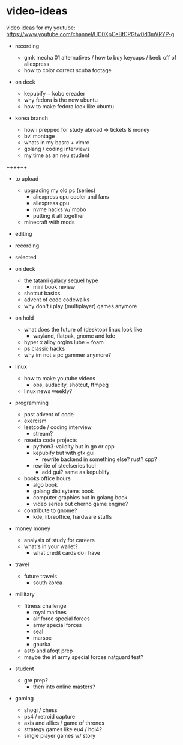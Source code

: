 # video-ideas
video ideas for my youtube: https://www.youtube.com/channel/UC0XpCeBtCPGtw0d3mVRYP-g

- recording
    - gmk mecha 01 alternatives / how to buy keycaps / keeb off of aliexpress
    - how to color correct scuba footage

- on deck
    - kepubify + kobo ereader
    - why fedora is the new ubuntu
    - how to make fedora look like ubuntu

- korea branch
    - how i prepped for study abroad => tickets & money
    - bvi montage
    - whats in my basrc + vimrc
    - golang / coding interviews
    - my time as an neu student


++++++

- to upload
    - upgrading my old pc (series)
        - aliexpress cpu cooler and fans
        - aliexpress gpu
        - nvme hacks w/ mobo
        - putting it all together
    - minecraft with mods

- editing

- recording

- selected

- on deck
    - the tatami galaxy sequel hype
        - mini book review
    - shotcut basics
    - advent of code codewalks
    - why don't i play (multiplayer) games anymore

- on hold
    - what does the future of (desktop) linux look like
        - wayland, flatpak, gnome and kde
    - hyper x alloy orgins lube + foam
    - ps classic hacks
    - why im not a pc gammer anymore?

- linux
    - how to make youtube videos
        - obs, audacity, shotcut, ffmpeg
    - linux news weekly?

- programming
    - past advent of code
    - exercism
    - leetcode / coding interview
        - stream?
    - rosetta code projects
        - python3-validity but in go or cpp
        - kepubify but with gtk gui
            - rewrite backend in something else? rust? cpp?
        - rewrite of steelseries tool
            - add gui? same as kepublify
    - books office hours
        - algo book
        - golang dist sytems book
        - computer graphics but in golang book
        - video series but cherno game engine?
    - contribute to gnome?
        - kde, libreoffice, hardware stuffs

- money money
    - analysis of study for careers
    - what's in your wallet?
        - what credit cards do i have

- travel
    - future travels
        - south korea

- millitary
    - fitness challenge
        - royal marines
        - air force special forces
        - army special forces
        - seal
        - marsoc
        - ghurka
    - astb and afoqt prep
    - maybe the irl army special forces natguard test?

- student
    - gre prep?
        - then into online masters?
- gaming
    - shogi / chess
    - ps4 / retroid capture
    - axis and allies / game of thrones
    - strategy games like eu4 / hoi4?
    - single player games w/ story

